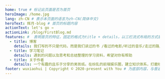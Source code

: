 ```yaml
---
home: true # 标记此页面是否为首页
heroImage: /home.jpg
lang: zh-CN # 表示本页面的语言为zh-CN(简体中文)
heroText: 辉月-blog # 首页的标题内容  
actionText: let's go →
actionLink: /blog/FirstBlog.md
features: #  表明首页的特征，固定的格式为title + details，以三栏流式布局的方式展示
  - title: 博客
    details: 我们写的不只是代码，而是我们读过的书 /看过的电影/听过的音乐/走过的路/爱过的人
  - title: 学习笔记
    details: 遇到的问题以及思考和总结整理的学习资料，希望对你有帮助
  - title: 关于作者
    details: 一个有趣的且乐于分享的男孩纸。在纷乱的前端娱乐圈，建立知识体系，打磨核心竞争力，成就高级前端。
footer: wuxiaohui | Copyright © 2020-present with You # 为底部内容，与普通的网页一样，我们可以在footer里面写版权信息
---
```

